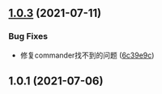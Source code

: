 ## [1.0.3](https://github.com/liuarui/easyrun/compare/v1.0.1...v1.0.3) (2021-07-11)


### Bug Fixes

* 修复commander找不到的问题 ([6c39e9c](https://github.com/liuarui/easyrun/commit/6c39e9ca869997fa41cf05eeb5b071a224a097e8))



## 1.0.1 (2021-07-06)



